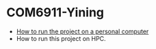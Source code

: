 # COM6911-Yining

- [How to run the project on a personal computer](https://github.com/Hydway/COM6911/tree/Yining/run%20on%20a%20personal%20computer)
- How to run this project on HPC. 